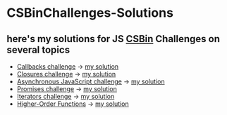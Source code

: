 # CSBinChallenges-Solutions
## here's my solutions for JS [CSBin](http://csbin.io/) Challenges on several topics
- [Callbacks challenge](http://csbin.io/callbacks) -> [my solution](https://github.com/AmrKhaledAK47/CSBinChallenges-Solutions/edit/main/callbacks.js)
- [Closures challenge](http://csbin.io/closures) -> [my solution](https://github.com/AmrKhaledAK47/CSBinChallenges-Solutions/edit/main/closures.js)
- [Asynchronous JavaScript challenge](http://csbin.io/async) -> [my solution](https://github.com/AmrKhaledAK47/CSBinChallenges-Solutions/edit/main/async.js)
- [Promises challenge](http://csbin.io/promises) -> [my solution](https://github.com/AmrKhaledAK47/CSBinChallenges-Solutions/edit/main/promises.js)
- [Iterators challenge](http://csbin.io/iterators) -> [my solution](https://github.com/AmrKhaledAK47/CSBinChallenges-Solutions/edit/main/iterators.js)
- [Higher-Order Functions](http://csbin.io/functional) -> [my solution](https://github.com/AmrKhaledAK47/CSBinChallenges-Solutions/edit/main/functional.js)
